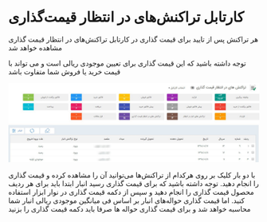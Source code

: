 # کارتابل تراکنش‌های در انتظار قیمت‌گذاری 

هر تراکنش پس از تایید برای قیمت گذاری در کارتابل تراکنش‌های در انتظار قیمت گذاری مشاهده خواهد شد

توجه داشته باشید که این قیمت گذاری برای تعیین موجودی ریالی است و می تواند با قیمت خرید یا فروش شما متفاوت باشد 

![](Cable4.jpg)

با دو بار کلیک بر روی هرکدام از تراکنش‌ها می‌توانید آن را مشاهده کرده و قیمت گذاری را انجام دهید. توجه داشته باشید که برای قیمت گذاری رسید انبار ابتدا باید برای هر ردیف محصول قیمت گذاری را انجام دهید و سپس از دکمه قیمت گذاری در نوار ابزار استفاده کنید. اما قیمت گذاری حواله‌های انبار بر اساس فی میانگین موجودی ریالی انبار شما محاسبه خواهد شد و برای قیمت گذاری حواله ها صرفا باید دکمه قیمت گذاری را بزنید
